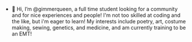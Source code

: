 - 👋 Hi, I’m @gimmerqueen,
a full time student looking for a community and for nice experiences and people!
I'm not too skilled at coding and the like, but i'm eager to learn!
My interests include poetry, art, costume making, sewing, genetics, and medicine, and 
am currently training to be an EMT!
